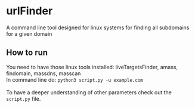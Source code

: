 # urlFinder

A command line tool designed for linux systems for finding all subdomains for a given domain 

## How to run
You need to have those linux tools installed: liveTargetsFinder, amass, findomain, massdns, masscan <br>
In command line do: `python3 script.py -u example.com` <br><br>
To have a deeper understanding of other parameters check out the `script.py` file.
